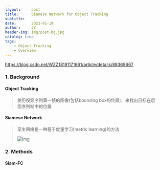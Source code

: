 ```yaml
---
layout:     post
title:      Siamese Network for Object Tracking
subtitle:   
date:       2021-01-19
author:     JY
header-img: img/post-bg.jpg
catalog: true
tags:
    - Object Tracking
    - Overview
---
```


https://blog.csdn.net/WZZ18191171661/article/details/88369667



### 1. Background

#### Object Tracking

> 使用视频序列第一帧的图像(包括bounding box的位置)，来找出目标在后面序列帧中的位置

#### Siamese Network

> 孪生网络是一种基于度量学习(metric learning)的方法
>
> ![img](https://github.com/ZJU-CVs/zju-cvs.github.io/raw/master/img/object-tracking/siamese-network.png)

### 2. Methods

#### Siam-FC

